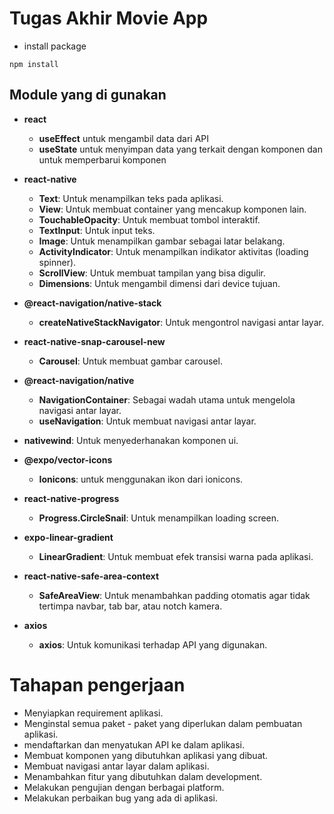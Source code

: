 # Tugas Akhir Movie App

- install package
```
npm install
```

## Module yang di gunakan

- **react**
  - **useEffect** untuk mengambil data dari API
  - **useState** untuk menyimpan data yang terkait dengan komponen dan untuk memperbarui komponen

- **react-native**
  - **Text**: Untuk menampilkan teks pada aplikasi.
  - **View**: Untuk membuat container yang mencakup komponen lain.
  - **TouchableOpacity**: Untuk membuat tombol interaktif.
  - **TextInput**: Untuk input teks.
  - **Image**: Untuk menampilkan gambar sebagai latar belakang.
  - **ActivityIndicator**: Untuk menampilkan indikator aktivitas (loading spinner).
  - **ScrollView**: Untuk membuat tampilan yang bisa digulir.
  - **Dimensions**: Untuk mengambil dimensi dari device tujuan. 
 
- **@react-navigation/native-stack**
  - **createNativeStackNavigator**: Untuk mengontrol navigasi antar layar.

- **react-native-snap-carousel-new**
  - **Carousel**: Untuk membuat gambar carousel.

- **@react-navigation/native**
  - **NavigationContainer**: Sebagai wadah utama untuk mengelola navigasi antar layar.
  - **useNavigation**: Untuk membuat navigasi antar layar.
 
- **nativewind**: Untuk menyederhanakan komponen ui.

- **@expo/vector-icons**
  - **Ionicons**: untuk menggunakan ikon dari ionicons.
 
- **react-native-progress**
  - **Progress.CircleSnail**: Untuk menampilkan loading screen.

- **expo-linear-gradient**
  - **LinearGradient**: Untuk membuat efek transisi warna pada aplikasi.

- **react-native-safe-area-context**
  - **SafeAreaView**: Untuk menambahkan padding otomatis agar tidak tertimpa navbar, tab bar, atau notch kamera.
 
- **axios**
  - **axios**: Untuk komunikasi terhadap API yang digunakan.
 

# Tahapan pengerjaan

- Menyiapkan requirement aplikasi.
- Menginstal semua paket - paket yang diperlukan dalam pembuatan aplikasi.
- mendaftarkan dan menyatukan API ke dalam aplikasi.
- Membuat komponen yang dibutuhkan aplikasi yang dibuat.
- Membuat navigasi antar layar dalam aplikasi.
- Menambahkan fitur yang dibutuhkan dalam development.
- Melakukan pengujian dengan berbagai platform.
- Melakukan perbaikan bug yang ada di aplikasi.
